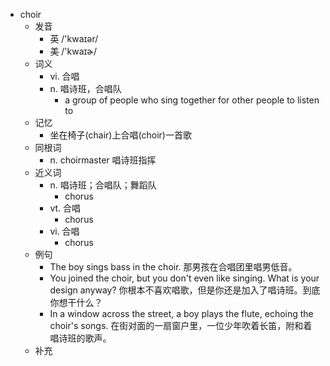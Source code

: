 - choir
  - 发音
    - 英 /'kwaɪər/
    - 美 /'kwaɪɚ/
  - 词义
    - vi. 合唱
    - n. 唱诗班，合唱队
      - a group of people who sing together for other people to listen to
  - 记忆
    - 坐在椅子(chair)上合唱(choir)一首歌
  - 同根词
    - n. choirmaster 唱诗班指挥
  - 近义词
    - n. 唱诗班；合唱队；舞蹈队
      - chorus
    - vt. 合唱
      - chorus
    - vi. 合唱
      - chorus
  - 例句
    - The boy sings bass in the choir. 那男孩在合唱团里唱男低音。
    - You joined the choir, but you don't even like singing. What is your design anyway? 你根本不喜欢唱歌，但是你还是加入了唱诗班。到底你想干什么？
    - In a window across the street, a boy plays the flute, echoing the choir's songs. 在街对面的一扇窗户里，一位少年吹着长笛，附和着唱诗班的歌声。
  - 补充